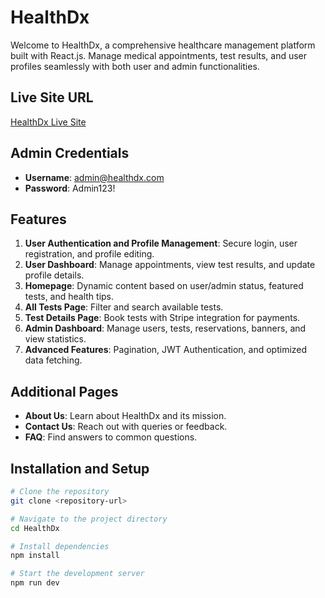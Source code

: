# HealthDx

Welcome to HealthDx, a comprehensive healthcare management platform built with React.js. Manage medical appointments, test results, and user profiles seamlessly with both user and admin functionalities.

## Live Site URL

[HealthDx Live Site](https://assignment12.tajbirideas.com/)

## Admin Credentials

- **Username**: admin@healthdx.com
- **Password**: Admin123!

## Features

1. **User Authentication and Profile Management**: Secure login, user registration, and profile editing.
2. **User Dashboard**: Manage appointments, view test results, and update profile details.
3. **Homepage**: Dynamic content based on user/admin status, featured tests, and health tips.
4. **All Tests Page**: Filter and search available tests.
5. **Test Details Page**: Book tests with Stripe integration for payments.
6. **Admin Dashboard**: Manage users, tests, reservations, banners, and view statistics.
7. **Advanced Features**: Pagination, JWT Authentication, and optimized data fetching.

## Additional Pages

- **About Us**: Learn about HealthDx and its mission.
- **Contact Us**: Reach out with queries or feedback.
- **FAQ**: Find answers to common questions.

## Installation and Setup

```bash
# Clone the repository
git clone <repository-url>

# Navigate to the project directory
cd HealthDx

# Install dependencies
npm install

# Start the development server
npm run dev
